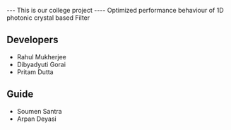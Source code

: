 --- This is our college project ----
Optimized performance behaviour of 1D photonic crystal based Filter

## Developers

- Rahul Mukherjee
- Dibyadyuti Gorai
- Pritam Dutta

## Guide

- Soumen Santra
- Arpan Deyasi
